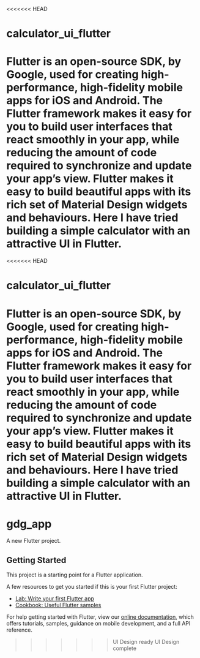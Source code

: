 <<<<<<< HEAD
# calculator_ui_flutter
Flutter is an open-source SDK, by Google, used for creating high-performance, high-fidelity mobile apps for iOS and Android. The Flutter framework makes it easy for you to build user interfaces that react smoothly in your app, while reducing the amount of code required to synchronize and update your app’s view. Flutter makes it easy to build beautiful apps with its rich set of Material Design widgets and behaviours. Here I have tried building a simple calculator with an attractive UI in Flutter.
=======
<<<<<<< HEAD
# calculator_ui_flutter
Flutter is an open-source SDK, by Google, used for creating high-performance, high-fidelity mobile apps for iOS and Android. The Flutter framework makes it easy for you to build user interfaces that react smoothly in your app, while reducing the amount of code required to synchronize and update your app’s view. Flutter makes it easy to build beautiful apps with its rich set of Material Design widgets and behaviours. Here I have tried building a simple calculator with an attractive UI in Flutter.
=======
# gdg_app

A new Flutter project.

## Getting Started

This project is a starting point for a Flutter application.

A few resources to get you started if this is your first Flutter project:

- [Lab: Write your first Flutter app](https://flutter.dev/docs/get-started/codelab)
- [Cookbook: Useful Flutter samples](https://flutter.dev/docs/cookbook)

For help getting started with Flutter, view our
[online documentation](https://flutter.dev/docs), which offers tutorials,
samples, guidance on mobile development, and a full API reference.
>>>>>>> UI Design ready
>>>>>>> UI Design complete
